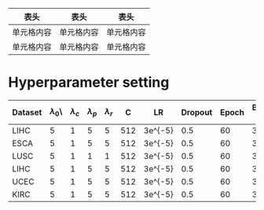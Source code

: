 
表头  | 表头  | 表头
 ---- | ----- | ------  
 单元格内容  | 单元格内容 | 单元格内容 
 单元格内容  | 单元格内容 | 单元格内容  


# Hyperparameter setting

Dataset | $\lambda_0$\ | $\lambda_{c}$ | $\lambda_{p}$ | $\lambda_{r}$ | C | LR        | Dropout | Epoch | Batch size  
 ---- | ----- | ------  | ----- | ------ | ----- | ------ | ----- | ------ | ----- 
LIHC    | 5           | 1             | 5             | 5             | 512  |3e^{-5}|  0.5     | 60    | 32                    
ESCA    | 5    | 1             | 5             | 5                    | 512  |3e^{-5}|  0.5     | 60    | 32                
LUSC    | 5    | 1             | 1             | 1                    | 512  |3e^{-5}|  0.5     | 60    | 32                
LIHC    | 5    | 1             | 5             | 5                    | 512  |3e^{-5}|  0.5     | 60    | 32                    
UCEC    | 5    | 1             | 5             | 5                    | 512  |3e^{-5}|  0.5     | 60    | 32                    
KIRC    | 5    | 1             | 5             | 5                    | 512  |3e^{-5}|  0.5     | 60    | 32                 

